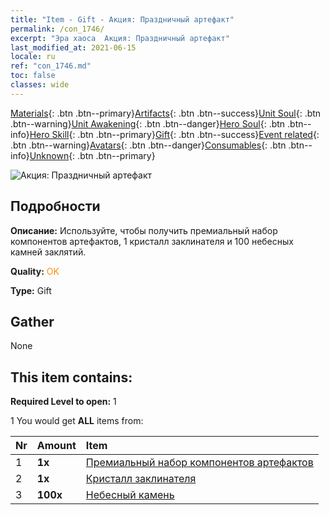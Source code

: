```yaml
---
title: "Item - Gift - Акция: Праздничный артефакт"
permalink: /con_1746/
excerpt: "Эра хаоса  Акция: Праздничный артефакт"
last_modified_at: 2021-06-15
locale: ru
ref: "con_1746.md"
toc: false
classes: wide
---
```

 [Materials](/ItemsRU/){: .btn .btn--primary}[Artifacts](/ItemsRU/Artifacts/){: .btn .btn--success}[Unit Soul](/ItemsRU/UnitSoul/){: .btn .btn--warning}[Unit Awakening](/ItemsRU/UnitAwakening/){: .btn .btn--danger}[Hero Soul](/ItemsRU/HeroSoul/){: .btn .btn--info}[Hero Skill](/ItemsRU/HeroSkill/){: .btn .btn--primary}[Gift](/ItemsRU/Gift/){: .btn .btn--success}[Event related](/ItemsRU/Events/){: .btn .btn--warning}[Avatars](/ItemsRU/Avatars/){: .btn .btn--danger}[Consumables](/ItemsRU/Consumables/){: .btn .btn--info}[Unknown](/ItemsRU/Unknown/){: .btn .btn--primary}

 ![Акция: Праздничный артефакт](/images/t/i_907102.png)

## Подробности
 **Описание:** Используйте, чтобы получить премиальный набор компонентов артефактов, 1 кристалл заклинателя и 100 небесных камней заклятий.

 **Quality:** <span style="color: #FF8C00">OK</span>

 **Type:** Gift

## Gather

  None

## This item contains:

 **Required Level to open:** 1

 1 You would get **ALL** items  from:

  | Nr | Amount |     Item    |
  |:---|:-------|:------------|
  | 1 |  **1x** | [Премиальный набор компонентов артефактов](/ItemsRU/con_1433/) |  | 
  | 2 |  **1x** | [Кристалл заклинателя](/ItemsRU/art_189/) |  | 
  | 3 |  **100x** | [Небесный камень](/ItemsRU/art_188/) |  | 
